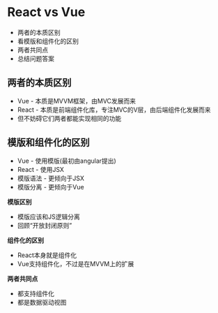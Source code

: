 # React vs Vue

* 两者的本质区别
* 看模版和组件化的区别
* 两者共同点
* 总结问题答案

## 两者的本质区别

* Vue - 本质是MVVM框架，由MVC发展而来
* React - 本质是前端组件化库，专注MVC的V层，由后端组件化发展而来
* 但不妨碍它们两者都能实现相同的功能

## 模版和组件化的区别

* Vue - 使用模版(最初由angular提出)
* React - 使用JSX
* 模版语法 - 更倾向于JSX
* 模版分离 - 更倾向于Vue

**模版区别**

* 模版应该和JS逻辑分离
* 回顾“开放封闭原则”

**组件化的区别**

* React本身就是组件化
* Vue支持组件化，不过是在MVVM上的扩展

**两者共同点**

* 都支持组件化
* 都是数据驱动视图